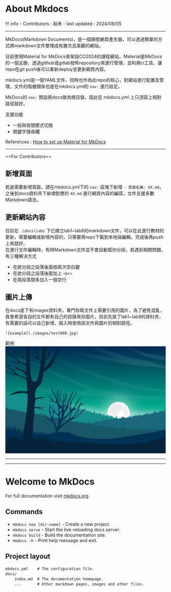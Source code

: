 # About Mkdocs

!!! info
    - Contributors : 裕禾
    - last updated : 2024/08/05

---

MkDocs(Markdown Documents)，是一個靜態網頁產生器，可以透過簡單的方式將markdown文件整理成有層次且美觀的網站。

目前使用Material for MkDocs來架設CO2024的課程網站，Material是MkDocs的一個主題，透過github或gitlab發佈repository來進行管理，並利用ci工具，讓repo在git push後可以重新deploy並更新網頁內容。

mkdocs.yml是一個YAML文件，同時也作為此repo的核心，對網站進行配置及管理，文件的階層關係也是在mkdocs.yml的 `nav:` 進行設定。

MkDocs的 `nav:` 預設將docs做為根目錄，因此在 mkdocs.yml 上只須寫上相對路徑就好。

支援功能 <br>

- 一般與夜間模式切換
- 關鍵字搜尋欄

References : [How to set up Material for MkDocs](https://www.youtube.com/watch?v=Q-YA_dA8C20)

---

 ==For Contributors==

## 新增頁面
若是需要新增頁面，請在mkdocs.yml下的 `nav:` 區塊下新增 `- 頁面名稱: XX.md`，之後到docs資料夾下新增對應的 `XX.md` 進行網頁內容的編寫，文件支援多數Markdown語法。

## 更新網站內容
目前在 `.\docs\labs` 下已建立lab1~lab8的markdown文件，可以在此進行教材的更新，需要編輯或新增內容的，只需要將repo下載到本地端編輯，完成後再push上來就好。<br>
在進行文件編輯時，有時Markdown文件並不會自動幫你分段，若遇到相關問題，有三種解決方式

- 在欲分段之段落後面按兩次空白鍵
- 在欲分段之段落後面加上 `<br>`
- 在兩段落間多加入一個空行

## 圖片上傳
在docs底下有images資料夾，專門存取文件上需要引用的圖片，為了避免混亂，我會希望各自的文件都有自己的目錄來存圖片，目前先放了lab1~lab8的資料夾，有需要的話可以自己新增，插入時使用該文件與圖片的相對路徑。

```
![example](./images/test000.jpg)
```
範例
![example](./images/test000.jpg)

---
---

# Welcome to MkDocs

For full documentation visit [mkdocs.org](https://www.mkdocs.org).

## Commands

* `mkdocs new [dir-name]` - Create a new project.
* `mkdocs serve` - Start the live-reloading docs server.
* `mkdocs build` - Build the documentation site.
* `mkdocs -h` - Print help message and exit.

## Project layout

    mkdocs.yml    # The configuration file.
    docs/
        index.md  # The documentation homepage.
        ...       # Other markdown pages, images and other files.